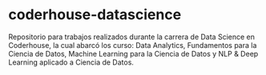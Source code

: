# coderhouse-datascience
Repositorio para trabajos realizados durante la carrera de Data Science en Coderhouse, la cual abarcó los curso: Data Analytics, Fundamentos para la Ciencia de Datos, Machine Learning para la Ciencia de Datos y NLP &amp; Deep Learning aplicado a Ciencia de Datos.
